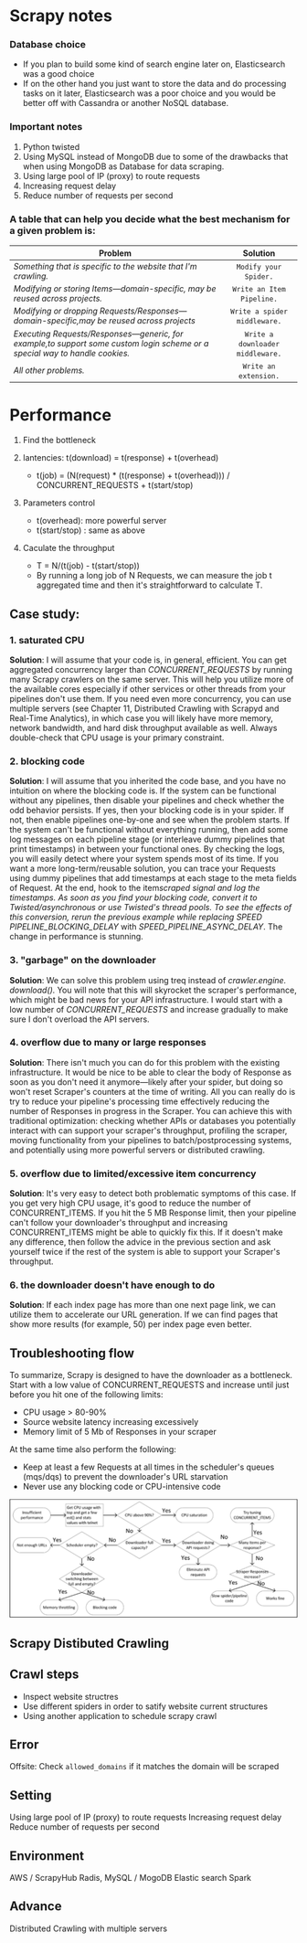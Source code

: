 # Scrapy notes

### Database choice

- If you plan to build some kind of search engine later on, Elasticsearch was a good choice
- If on the other hand you just want to store the data and do processing tasks on it later, Elasticsearch was a poor choice and you would be better off with Cassandra or another NoSQL database.

### Important notes

1. Python twisted
2. Using MySQL instead of MongoDB due to some of the drawbacks that when using MongoDB as Database for data scraping.
3. Using large pool of IP (proxy) to route requests
4. Increasing request delay
5. Reduce number of requests per second

### A table that can help you decide what the best mechanism for a given problem is:

| **Problem**                                                                                                                 |           **Solution**           |
| --------------------------------------------------------------------------------------------------------------------------- | :------------------------------: |
| _Something that is specific to the website that I'm crawling._                                                              |      `Modify your Spider.`       |
| _Modifying or storing Items—domain-specific, may be reused across projects._                                                |    `Write an Item Pipeline.`     |
| _Modifying or dropping Requests/Responses—domain-specific,may be reused across projects_                                    |   `Write a spider middleware.`   |
| _Executing Requests/Responses—generic, for example,to support some custom login scheme or a special way to handle cookies._ | `Write a downloader middleware.` |
| _All other problems._                                                                                                       |      `Write an extension.`       |

# Performance

1. Find the bottleneck
2. lantencies: t(download) = t(response) + t(overhead)
   - t(job) = (N(request) \* (t(response) + t(overhead))) / CONCURRENT_REQUESTS + t(start/stop)
3. Parameters control

   - t(overhead): more powerful server
   - t(start/stop) : same as above

4. Caculate the throughput
   - T = N/(t(job) - t(start/stop))
   - By running a long job of N Requests, we can measure the job t aggregated time and then it's straightforward to calculate T.

## Case study:

### 1. saturated CPU

**Solution**: I will assume that your code is, in general, efficient. You can get
aggregated concurrency larger than _CONCURRENT_REQUESTS_ by running many Scrapy
crawlers on the same server. This will help you utilize more of the available cores
especially if other services or other threads from your pipelines don't use them.
If you need even more concurrency, you can use multiple servers (see Chapter 11,
Distributed Crawling with Scrapyd and Real-Time Analytics), in which case you will
likely have more memory, network bandwidth, and hard disk throughput available
as well. Always double-check that CPU usage is your primary constraint.

### 2. blocking code

**Solution**: I will assume that you inherited the code base, and you have no intuition
on where the blocking code is. If the system can be functional without any pipelines,
then disable your pipelines and check whether the odd behavior persists. If yes, then
your blocking code is in your spider. If not, then enable pipelines one-by-one and
see when the problem starts. If the system can't be functional without everything
running, then add some log messages on each pipeline stage (or interleave dummy
pipelines that print timestamps) in between your functional ones. By checking the
logs, you will easily detect where your system spends most of its time. If you want
a more long-term/reusable solution, you can trace your Requests using dummy
pipelines that add timestamps at each stage to the meta fields of Request. At the end,
hook to the item*scraped signal and log the timestamps. As soon as you find your
blocking code, convert it to Twisted/asynchronous or use Twisted's thread pools. To
see the effects of this conversion, rerun the previous example while replacing SPEED*
_PIPELINE_BLOCKING_DELAY_ with _SPEED_PIPELINE_ASYNC_DELAY_. The change in
performance is stunning.

### 3. "garbage" on the downloader

**Solution**: We can solve this problem using treq instead of _crawler.engine.
download()._ You will note that this will skyrocket the scraper's performance, which
might be bad news for your API infrastructure. I would start with a low number
of _CONCURRENT_REQUESTS_ and increase gradually to make sure I don't overload the
API servers.

### 4. overflow due to many or large responses

**Solution**: There isn't much you can do for this problem with the existing infrastructure.
It would be nice to be able to clear the body of Response as soon as you don't need it
anymore—likely after your spider, but doing so won't reset Scraper's counters at the
time of writing. All you can really do is try to reduce your pipeline's processing time
effectively reducing the number of Responses in progress in the Scraper. You can
achieve this with traditional optimization: checking whether APIs or databases you
potentially interact with can support your scraper's throughput, profiling the scraper,
moving functionality from your pipelines to batch/postprocessing systems, and
potentially using more powerful servers or distributed crawling.

### 5. overflow due to limited/excessive item concurrency

**Solution**: It's very easy to detect both problematic symptoms of this case. If you
get very high CPU usage, it's good to reduce the number of CONCURRENT_ITEMS. If
you hit the 5 MB Response limit, then your pipeline can't follow your downloader's
throughput and increasing CONCURRENT_ITEMS might be able to quickly fix this. If it
doesn't make any difference, then follow the advice in the previous section and ask
yourself twice if the rest of the system is able to support your Scraper's throughput.

### 6. the downloader doesn't have enough to do

**Solution**: If each index page has more than one next page link, we can utilize them
to accelerate our URL generation. If we can find pages that show more results (for
example, 50) per index page even better.

## Troubleshooting flow

To summarize, Scrapy is designed to have the downloader as a bottleneck. Start with
a low value of CONCURRENT_REQUESTS and increase until just before you hit one of
the following limits:

- CPU usage > 80-90%
- Source website latency increasing excessively
- Memory limit of 5 Mb of Responses in your scraper

At the same time also perform the following:

- Keep at least a few Requests at all times in the scheduler's queues (mqs/dqs)
  to prevent the downloader's URL starvation
- Never use any blocking code or CPU-intensive code

![Troubleshooting Scrapy's performance problems](https://github.com/MagicMike90/Notes/blob/master/Python/Troubleshooting%20Scrapy's%20performance%20problems.png?raw=true)

## Scrapy Distibuted Crawling

## Crawl steps

- Inspect website structres
- Use different spiders in order to satify website current structures
- Using another application to schedule scrapy crawl

## Error

Offsite: Check `allowed_domains` if it matches the domain will be scraped

## Setting

Using large pool of IP (proxy) to route requests
Increasing request delay
Reduce number of requests per second

## Environment

AWS / ScrapyHub
Radis, MySQL / MogoDB
Elastic search
Spark

## Advance

Distributed Crawling with multiple servers
